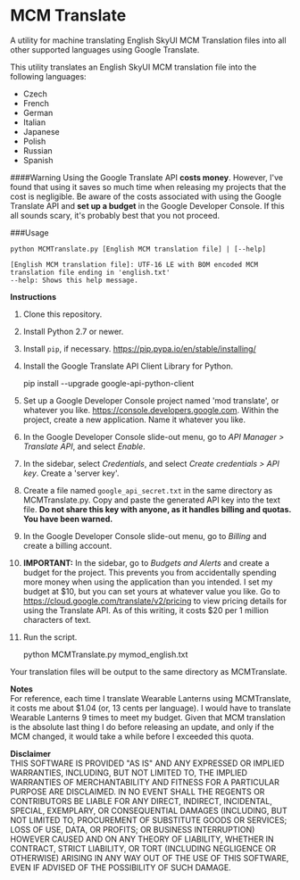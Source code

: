 # MCM Translate
A utility for machine translating English SkyUI MCM Translation files into all other supported languages using Google Translate.

This utility translates an English SkyUI MCM translation file into the following languages:
* Czech
* French
* German
* Italian
* Japanese
* Polish
* Russian
* Spanish

####Warning
Using the Google Translate API **costs money**. However, I've found that using it saves so much time when releasing my projects that the cost is negligible. Be aware of the costs associated with using the Google Translate API and **set up a budget** in the Google Developer Console. If this all sounds scary, it's probably best that you not proceed.

###Usage  

    python MCMTranslate.py [English MCM translation file] | [--help]

    [English MCM translation file]: UTF-16 LE with BOM encoded MCM translation file ending in 'english.txt'
    --help: Shows this help message.

**Instructions**    
1. Clone this repository.
2. Install Python 2.7 or newer.
3. Install `pip`, if necessary. https://pip.pypa.io/en/stable/installing/
4. Install the Google Translate API Client Library for Python.    

    pip install --upgrade google-api-python-client

5. Set up a Google Developer Console project named 'mod translate', or whatever you like. https://console.developers.google.com. Within the project, create a new application. Name it whatever you like.
6. In the Google Developer Console slide-out menu, go to *API Manager > Translate API*, and select *Enable*.
7. In the sidebar, select *Credentials*, and select *Create credentials > API key*. Create a 'server key'.
8. Create a file named `google_api_secret.txt` in the same directory as MCMTranslate.py. Copy and paste the generated API key into the text file. **Do not share this key with anyone, as it handles billing and quotas. You have been warned.**
9. In the Google Developer Console slide-out menu, go to *Billing* and create a billing account.
10. **IMPORTANT:** In the sidebar, go to *Budgets and Alerts* and create a budget for the project. This prevents you from accidentally spending more money when using the application than you intended. I set my budget at $10, but you can set yours at whatever value you like. Go to https://cloud.google.com/translate/v2/pricing to view pricing details for using the Translate API. As of this writing, it costs $20 per 1 million characters of text.
11. Run the script.  

    python MCMTranslate.py mymod_english.txt

Your translation files will be output to the same directory as MCMTranslate.

**Notes**    
For reference, each time I translate Wearable Lanterns using MCMTranslate, it costs me about $1.04 (or, 13 cents per language). I would have to translate Wearable Lanterns 9 times to meet my budget. Given that MCM translation is the absolute last thing I do before releasing an update, and only if the MCM changed, it would take a while before I exceeded this quota.

**Disclaimer**    
THIS SOFTWARE IS PROVIDED "AS IS" AND ANY EXPRESSED OR IMPLIED WARRANTIES, INCLUDING, BUT NOT LIMITED TO, THE IMPLIED WARRANTIES OF MERCHANTABILITY AND FITNESS FOR A PARTICULAR PURPOSE ARE DISCLAIMED. IN NO EVENT SHALL THE REGENTS OR CONTRIBUTORS BE LIABLE FOR ANY DIRECT, INDIRECT, INCIDENTAL, SPECIAL, EXEMPLARY, OR CONSEQUENTIAL DAMAGES (INCLUDING, BUT NOT LIMITED TO, PROCUREMENT OF SUBSTITUTE GOODS OR SERVICES; LOSS OF USE, DATA, OR PROFITS; OR BUSINESS INTERRUPTION) HOWEVER CAUSED AND ON ANY THEORY OF LIABILITY, WHETHER IN CONTRACT, STRICT LIABILITY, OR TORT (INCLUDING NEGLIGENCE OR OTHERWISE) ARISING IN ANY WAY OUT OF THE USE OF THIS SOFTWARE, EVEN IF ADVISED OF THE POSSIBILITY OF SUCH DAMAGE.